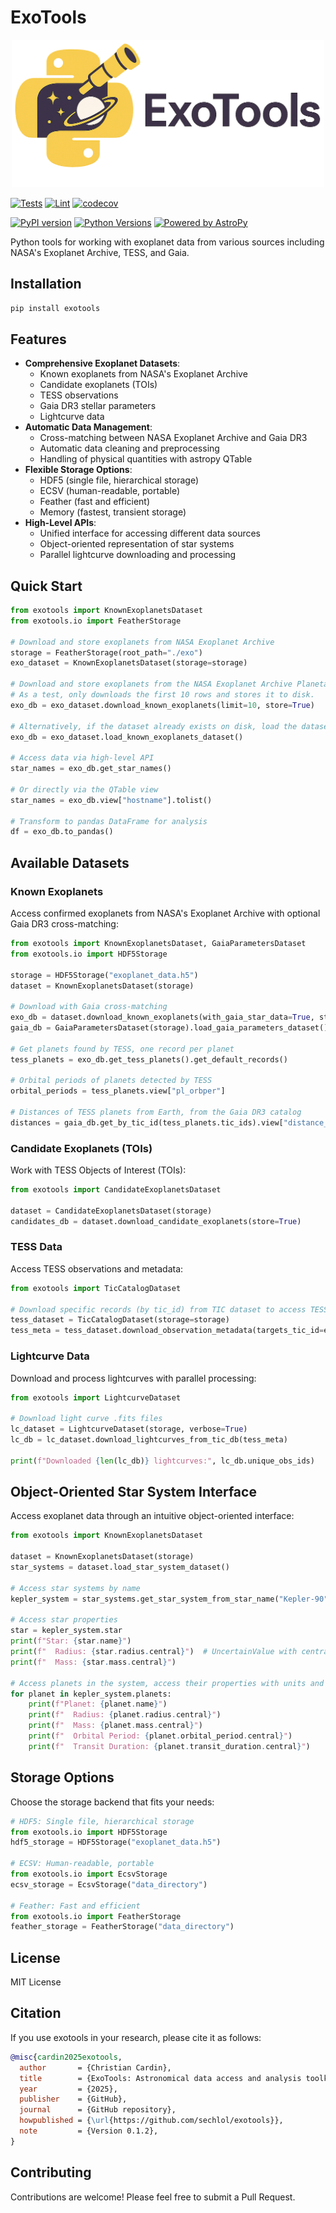 # ExoTools


<div style="text-align:center">
  <img src="img/exotools_horizontal.png" alt="exotools logo" width="500"/>
</div>


[![Tests](https://github.com/sechlol/exotools/actions/workflows/tests.yml/badge.svg)](https://github.com/sechlol/exotools/actions/workflows/tests.yml)
[![Lint](https://github.com/sechlol/exotools/actions/workflows/lint.yml/badge.svg)](https://github.com/sechlol/exotools/actions/workflows/lint.yml)
[![codecov](https://codecov.io/gh/sechlol/exotools/graph/badge.svg?token=M9PKWIJ25Z)](https://codecov.io/gh/sechlol/exotools)


[![PyPI version](https://badge.fury.io/py/exotools.svg)](https://badge.fury.io/py/exotools)
[![Python Versions](https://img.shields.io/pypi/pyversions/exotools.svg)](https://pypi.org/project/exotools/)
[![Powered by AstroPy](https://img.shields.io/badge/powered%20by-AstroPy-orange.svg?style=flat)](https://www.astropy.org/)

Python tools for working with exoplanet data from various sources including NASA's Exoplanet Archive, TESS, and Gaia.

## Installation

```bash
pip install exotools
```

## Features

- **Comprehensive Exoplanet Datasets**:
  - Known exoplanets from NASA's Exoplanet Archive
  - Candidate exoplanets (TOIs)
  - TESS observations
  - Gaia DR3 stellar parameters
  - Lightcurve data
- **Automatic Data Management**:
  - Cross-matching between NASA Exoplanet Archive and Gaia DR3
  - Automatic data cleaning and preprocessing
  - Handling of physical quantities with astropy QTable
- **Flexible Storage Options**:
  - HDF5 (single file, hierarchical storage)
  - ECSV (human-readable, portable)
  - Feather (fast and efficient)
  - Memory (fastest, transient storage)
- **High-Level APIs**:
  - Unified interface for accessing different data sources
  - Object-oriented representation of star systems
  - Parallel lightcurve downloading and processing

## Quick Start

```python
from exotools import KnownExoplanetsDataset
from exotools.io import FeatherStorage

# Download and store exoplanets from NASA Exoplanet Archive
storage = FeatherStorage(root_path="./exo")
exo_dataset = KnownExoplanetsDataset(storage=storage)

# Download and store exoplanets from the NASA Exoplanet Archive Planetary Systems table (ps)
# As a test, only downloads the first 10 rows and stores it to disk.
exo_db = exo_dataset.download_known_exoplanets(limit=10, store=True)

# Alternatively, if the dataset already exists on disk, load the dataset from disk
exo_db = exo_dataset.load_known_exoplanets_dataset()

# Access data via high-level API
star_names = exo_db.get_star_names()

# Or directly via the QTable view
star_names = exo_db.view["hostname"].tolist()

# Transform to pandas DataFrame for analysis
df = exo_db.to_pandas()
```

## Available Datasets

### Known Exoplanets

Access confirmed exoplanets from NASA's Exoplanet Archive with optional Gaia DR3 cross-matching:

```python
from exotools import KnownExoplanetsDataset, GaiaParametersDataset
from exotools.io import HDF5Storage

storage = HDF5Storage("exoplanet_data.h5")
dataset = KnownExoplanetsDataset(storage)

# Download with Gaia cross-matching
exo_db = dataset.download_known_exoplanets(with_gaia_star_data=True, store=True)
gaia_db = GaiaParametersDataset(storage).load_gaia_parameters_dataset()

# Get planets found by TESS, one record per planet
tess_planets = exo_db.get_tess_planets().get_default_records()

# Orbital periods of planets detected by TESS
orbital_periods = tess_planets.view["pl_orbper"]

# Distances of TESS planets from Earth, from the Gaia DR3 catalog
distances = gaia_db.get_by_tic_id(tess_planets.tic_ids).view["distance_gspphot"]
```

### Candidate Exoplanets (TOIs)

Work with TESS Objects of Interest (TOIs):

```python
from exotools import CandidateExoplanetsDataset

dataset = CandidateExoplanetsDataset(storage)
candidates_db = dataset.download_candidate_exoplanets(store=True)
```

### TESS Data

Access TESS observations and metadata:

```python
from exotools import TicCatalogDataset

# Download specific records (by tic_id) from TIC dataset to access TESS data products
tess_dataset = TicCatalogDataset(storage=storage)
tess_meta = tess_dataset.download_observation_metadata(targets_tic_id=exo_db.unique_tic_ids)

```

### Lightcurve Data

Download and process lightcurves with parallel processing:

```python
from exotools import LightcurveDataset

# Download light curve .fits files
lc_dataset = LightcurveDataset(storage, verbose=True)
lc_db = lc_dataset.download_lightcurves_from_tic_db(tess_meta)

print(f"Downloaded {len(lc_db)} lightcurves:", lc_db.unique_obs_ids)

```

## Object-Oriented Star System Interface

Access exoplanet data through an intuitive object-oriented interface:

```python
from exotools import KnownExoplanetsDataset

dataset = KnownExoplanetsDataset(storage)
star_systems = dataset.load_star_system_dataset()

# Access star systems by name
kepler_system = star_systems.get_star_system_from_star_name("Kepler-90")

# Access star properties
star = kepler_system.star
print(f"Star: {star.name}")
print(f"  Radius: {star.radius.central}")  # UncertainValue with central, lower, upper
print(f"  Mass: {star.mass.central}")

# Access planets in the system, access their properties with units and confidence intervals
for planet in kepler_system.planets:
    print(f"Planet: {planet.name}")
    print(f"  Radius: {planet.radius.central}")
    print(f"  Mass: {planet.mass.central}")
    print(f"  Orbital Period: {planet.orbital_period.central}")
    print(f"  Transit Duration: {planet.transit_duration.central}")
```

## Storage Options

Choose the storage backend that fits your needs:

```python
# HDF5: Single file, hierarchical storage
from exotools.io import HDF5Storage
hdf5_storage = HDF5Storage("exoplanet_data.h5")

# ECSV: Human-readable, portable
from exotools.io import EcsvStorage
ecsv_storage = EcsvStorage("data_directory")

# Feather: Fast and efficient
from exotools.io import FeatherStorage
feather_storage = FeatherStorage("data_directory")
```

## License

MIT License

## Citation

If you use exotools in your research, please cite it as follows:

```bibtex
@misc{cardin2025exotools,
  author       = {Christian Cardin},
  title        = {ExoTools: Astronomical data access and analysis toolkit},
  year         = {2025},
  publisher    = {GitHub},
  journal      = {GitHub repository},
  howpublished = {\url{https://github.com/sechlol/exotools}},
  note         = {Version 0.1.2},
}
```

## Contributing

Contributions are welcome! Please feel free to submit a Pull Request.
